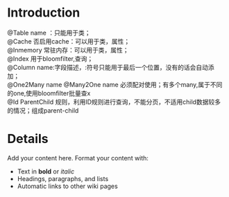 # Introduction #

@Table name ：只能用于类；<br>
@Cache 否启用cache：可以用于类，属性；<br>
@Inmemory  常驻内存：可以用于类，属性；<br>
@Index 用于bloomfilter,查询；<br>
@Column name:字段描述，:符号只能用于最后一个位置，没有的话会自动添加；<br>
@One2Many name @Many2One name 必须配对使用；有多个many,属于不同的one,使用bloomfilter批量查x<br>
@Id ParentChild 规则，利用ID规则进行查询，不能分页，不适用child数据较多的情况；组成parent-child<br>



<h1>Details</h1>

Add your content here.  Format your content with:<br>
<ul><li>Text in <b>bold</b> or <i>italic</i>
</li><li>Headings, paragraphs, and lists<br>
</li><li>Automatic links to other wiki pages